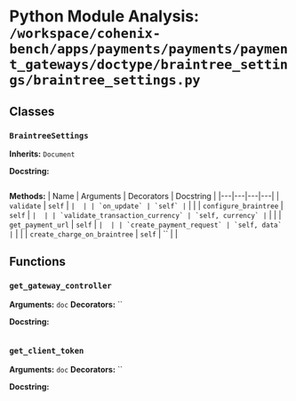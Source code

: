 # Python Module Analysis: `/workspace/cohenix-bench/apps/payments/payments/payment_gateways/doctype/braintree_settings/braintree_settings.py`

## Classes

### `BraintreeSettings`
**Inherits:** `Document`


**Docstring:**
```

```

**Methods:**
| Name | Arguments | Decorators | Docstring |
|---|---|---|---|
| `validate` | `self` | `` |  |
| `on_update` | `self` | `` |  |
| `configure_braintree` | `self` | `` |  |
| `validate_transaction_currency` | `self, currency` | `` |  |
| `get_payment_url` | `self` | `` |  |
| `create_payment_request` | `self, data` | `` |  |
| `create_charge_on_braintree` | `self` | `` |  |





## Functions

### `get_gateway_controller`
**Arguments:** `doc`
**Decorators:** ``

**Docstring:**
```

```
### `get_client_token`
**Arguments:** `doc`
**Decorators:** ``

**Docstring:**
```

```

